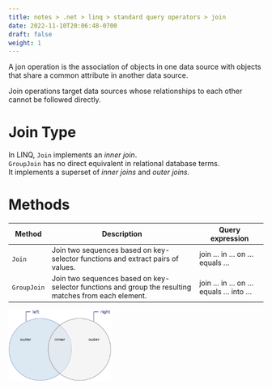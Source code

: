 ```yaml
---
title: notes > .net > linq > standard query operators > join
date: 2022-11-10T20:06:48-0700
draft: false
weight: 1
---
```

A jon operation is the association of objects in one data source with objects that share a common attribute in another data source.

Join operations target data sources whose relationships to each other cannot be followed directly.

# Join Type
In LINQ, `Join` implements an *inner join*.  
`GroupJoin` has no direct equivalent in relational database terms.  
It implements a superset of *inner joins* and *outer joins.*  

# Methods
| Method    | Description                                                                                           | Query expression                 |
|-----------|-------------------------------------------------------------------------------------------------------|----------------------------------|
| `Join`      | Join two sequences based on key-selector functions and extract pairs of values.                       | join … in … on … equals …        |
| `GroupJoin` | Join two sequences based on key-selector functions and group the resulting matches from each element. | join … in … on … equals … into … |

<img src="Standard-Query-Operators_Join-image1.png" style="width:2.11667in;height:1.475in" alt="Two overlapping circles showing inner/outer." />
